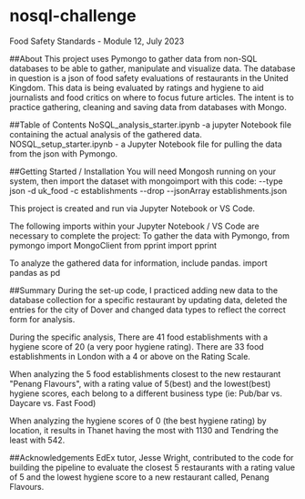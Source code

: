 # nosql-challenge
 Food Safety Standards - Module 12, July 2023

##About
This project uses Pymongo to gather data from non-SQL databases to be able to gather, manipulate and visualize data. The database in question is a json of food safety evaluations of restaurants in the United Kingdom. This data is being evaluated by ratings and hygiene to aid journalists and food critics on where to focus future articles. The intent is to practice gathering, cleaning and saving data from databases with Mongo.

##Table of Contents
NoSQL_analysis_starter.ipynb -a jupyter Notebook file containing the actual analysis of the gathered data.
NOSQL_setup_starter.ipynb - a Jupyter Notebook file for pulling the data from the json with Pymongo.

##Getting Started / Installation
You will need Mongosh running on your system, then import the dataset with mongoimport with this code:
 --type json -d uk_food -c establishments --drop --jsonArray establishments.json

This project is created and run via Jupyter Notebook or VS Code.

The following imports within your Jupyter Notebook / VS Code are necessary to complete the project:
To gather the data with Pymongo,
from pymongo import MongoClient
from pprint import pprint

To analyze the gathered data for information, include pandas.
import pandas as pd

##Summary 
During the set-up code, I practiced adding new data to the database collection for a specific restaurant by updating data, deleted the entries for the city of Dover and changed data types to reflect the correct form for analysis.

During the specific analysis, 
There are 41 food establishments with a hygiene score of 20 (a very poor hygiene rating).
There are 33 food establishments in London with a 4 or above on the Rating Scale.

When analyzing the 5 food establishments closest to the new restaurant "Penang Flavours", with a rating value of 5(best) and the lowest(best) hygiene scores, each belong to a different business type (ie: Pub/bar vs. Daycare vs. Fast Food)

When analyzing the hygiene scores of 0 (the best hygiene rating) by location, it results in Thanet having the most with 1130 and Tendring the least with 542.

##Acknowledgements
EdEx tutor, Jesse Wright, contributed to the code for building the pipeline to evaluate the closest 5 restaurants with a rating value of 5 and the lowest hygiene score to a new restaurant called, Penang Flavours.